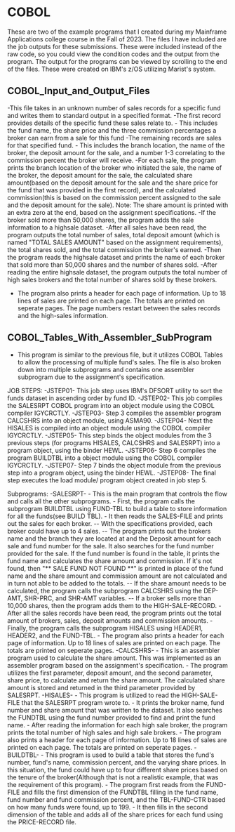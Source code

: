 # COBOL
These are two of the example programs that I created during my Mainframe Applications college course in the Fall of 2023.
The files I have included are the job outputs for these submissions. These were included instead of the raw code, so you could view the condition codes and the output from the program. The output for the programs can be viewed by scrolling to the end of the files. These were created on IBM's z/OS utilizing Marist's system.
 

COBOL_Input_and_Output_Files
-------------------------------
-This file takes in an unknown number of sales records for a specific fund and writes them to standard output in a specified format.
-The first record provides details of the specific fund these sales relate to.
	- This includes the fund name, the share price and the three commission percentages a broker can earn from a sale for this fund 
-The remaining records are sales for that specified fund.
	- This includes the branch location, the name of the broker, the deposit amount for the sale, and a number 1-3 correlating to the commission 	    percent the broker will receive. 
-For each sale, the program prints the branch location of the broker who initiated the sale, the name of the broker, the deposit amount for the sale, 	the calculated share amount(based on the deposit amount for the sale and the share price for the fund that was provided in the first record),
	and the calculated commission(this is based on the commission percent assigned to the sale and the deposit amount for the sale).
	Note: The share amount is printed with an extra zero at the end, based on the assignment specifications.
-If the broker sold more than 50,000 shares, the program adds the sale information to a highsale dataset.
-After all sales have been read, the program outputs the total number of sales, total deposit amount (which is named "TOTAL SALES AMOUNT" based on the 	assignment requirements), the total shares sold, and the total commission the broker's earned.
-Then the program reads the highsale dataset and prints the name of each broker that sold more than 50,000 shares and the number of shares sold.
-After reading the entire highsale dataset, the program outputs the total number of high sales brokers and the total number of shares sold by these 	brokers.
- The program also prints a header for each page of information. Up to 18 lines of sales are printed on each page.
	The totals are printed on seperate pages. The page numbers restart between the sales records and the high-sales information.


COBOL_Tables_With_Assembler_SubProgram
---------------------------------------
- This program is similar to the previous file, but it utilizes COBOL Tables to allow the processing of multiple fund's sales.
	The file is also broken down into multiple subprograms and contains one assembler subprogram due to the assignment's specification.

JOB STEPS:
-JSTEP01-
    This job step uses IBM's DFSORT utility to sort the funds dataset in ascending order by fund ID. 
-JSTEP02-
    This job compiles the SALESRPT COBOL program into an object module using the COBOL compiler IGYCRCTLY.
-JSTEP03-
    Step 3 compiles the assembler program CALCSHRS into an object module, using ASMA90.
-JSTEP04-
    Next the HISALES is compiled into an object module using the COBOL compiler IGYCRCTLY.
-JSTEP05-
    This step binds the object modules from the 3 previous steps (for programs HISALES, CALCSHRS and SALESRPT) into a program object, using the 	binder HEWL.
-JSTEP06-
    Step 6 compiles the program BUILDTBL into a object module using the COBOL compiler IGYCRCTLY.
-JSTEP07-
    Step 7 binds the object module from the previous step into a program object, using the binder HEWL.
-JSTEP08-
    The final step executes the load module/ program object created in job step 5.

Subprograms:
-SALESRPT-
    - This is the main program that controls the flow and calls all the other subprograms.
    - First, the program calls the subprogram BUILDTBL using FUND-TBL to build a table to store information for all the funds(see BUILD TBL).
    - It then reads the SALES-FILE and prints out the sales for each broker. 
	-- With the specifications provided, each broker could have up to 4 sales.
	-- The program prints out the brokers name and the branch they are located at and the Deposit amount for each sale and fund number for the 		sale. It also searches for the fund number provided for the sale. If the fund number is found in the table, it prints the fund name 		and calculates the share amount and commission. If it's not found, then "** SALE FUND NOT FOUND **" is printed in place of the fund 		name and the share amount and commission amount are not calculated and in turn not able to be added to the totals.
	-- If the share amount needs to be calculated, the program calls the subprogram CALCSHRS using the DEP-AMT, SHR-PRC, and SHR-AMT variables.
	-- If a broker sells more than 10,000 shares, then the program adds them to the HIGH-SALE-RECORD.
    - After all the sales records have been read, the program prints out the total amount of brokers, sales, deposit amounts and commission amounts. 
    - Finally, the program calls the subprogram HISALES using HEADER1, HEADER2, and the FUND-TBL.
    - The program also prints a header for each page of information. Up to 18 lines of sales are printed on each page.
	The totals are printed on seperate pages.
-CALCSHRS-
    - This is an assembler program used to calculate the share amount. This was implemented as an assembler program based on the assignment's 	specification. 
    - The program utilizes the first parameter, deposit amount, and the second parameter, share price, to calculate and return the share amount. The  	calculated share amount is stored and returned in the third parameter provided by SALESRPT.
-HISALES-
    - This program is utilized to read the HIGH-SALE-FILE that the SALESRPT program wrote to.
    - It prints the broker name, fund number and share amount that was written to the dataset. It also searches the FUNDTBL using the fund number 	provided to find and print the fund name.
    - After reading the information for each high sale broker, the program prints the total number of high sales and high sale brokers.
    - The program also prints a header for each page of information. Up to 18 lines of sales are printed on each page.
	The totals are printed on seperate pages.
-BUILDTBL-
    - This program is used to build a table that stores the fund's number, fund's name, commission percent, and the varying share prices. In this 	situation, the fund could have up to four different share prices based on the tenure of the broker(Although that is not a realistic example, 	that was the requirement of this program). 
    - The program first reads from the FUND-FILE and fills the first dimension of the FUNDTBL filling in the fund name, fund number and fund 	commission percent, and the TBL-FUND-CTR based on how many funds were found, up to 199. 
    - It then fills in the second dimension of the table and adds all of the share prices for each fund using the PRICE-RECORD file.